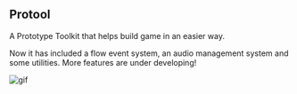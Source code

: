Protool
---------
A Prototype Toolkit that helps build game in an easier way.

Now it has included a flow event system, an audio management system and some utilities. More features are under developing!


![gif](https://i.imgur.com/N2uozh3.gif)